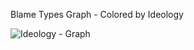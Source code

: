 Blame Types Graph - Colored by Ideology

![Ideology - Graph](https://github.com/isiktopcu/blame-ideology-paper/assets/91604042/dea410d0-cbb6-46b5-975a-f500a22268a9)
